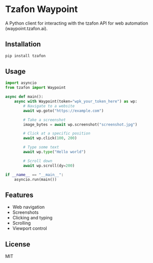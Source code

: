 # Tzafon Waypoint

A Python client for interacting with the tzafon API for web automation (waypoint.tzafon.ai).

## Installation

```bash
pip install tzafon
```

## Usage

```python
import asyncio
from tzafon import Waypoint

async def main():
    async with Waypoint(token="wpk_your_token_here") as wp:
        # Navigate to a website
        await wp.goto("https://example.com")

        # Take a screenshot
        image_bytes = await wp.screenshot("screenshot.jpg")

        # Click at a specific position
        await wp.click(100, 200)

        # Type some text
        await wp.type("Hello world")

        # Scroll down
        await wp.scroll(dy=200)

if __name__ == "__main__":
    asyncio.run(main())
```

## Features

- Web navigation
- Screenshots
- Clicking and typing
- Scrolling
- Viewport control

## License

MIT
